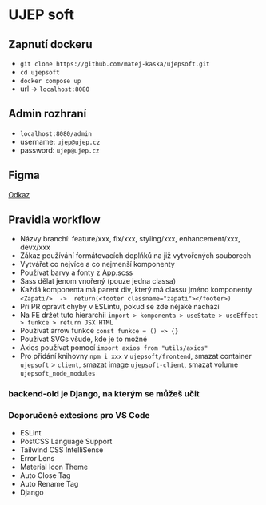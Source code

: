 # UJEP soft
## Zapnutí dockeru
- ``git clone https://github.com/matej-kaska/ujepsoft.git``
- ``cd ujepsoft``
- ``docker compose up``
- url -> ``localhost:8080``

## Admin rozhraní
- ``localhost:8080/admin``
- username: ``ujep@ujep.cz``
- password: ``ujep@ujep.cz``

## Figma
[Odkaz](https://www.figma.com/file/lvROE5Fqhf1coV0eAV8Yrh/UJEB-Soft?type=design&node-id=0-1&mode=design&t=MtY7qnJbEXPnkw6I-0)

## Pravidla workflow
- Názvy branchí: feature/xxx, fix/xxx, styling/xxx, enhancement/xxx, devx/xxx
- Zákaz používání formátovacích doplňků na již vytvořených souborech
- Vytvářet co nejvíce a co nejmenší komponenty
- Používat barvy a fonty z App.scss
- Sass dělat jenom vnořený (pouze jedna classa)
- Každá komponenta má parent div, který má classu jméno komponenty `<Zapati/>  ->  return(<footer classname="zapati"></footer>)`
- Při PR opravit chyby v ESLintu, pokud se zde nějaké nachází
- Na FE držet tuto hierarchii `import > komponenta > useState > useEffect > funkce > return JSX HTML`
- Používat arrow funkce `const funkce = () => {}`
- Používat SVGs všude, kde je to možné
- Axios používat pomocí `import axios from "utils/axios"`
- Pro přidání knihovny `npm i xxx` v `ujepsoft/frontend`, smazat container `ujepsoft` > `client`, smazat image `ujepsoft-client`, smazat volume `ujepsoft_node_modules`

### backend-old je Django, na kterým se můžeš učit

### Doporučené extesions pro VS Code
- ESLint
- PostCSS Language Support
- Tailwind CSS IntelliSense
- Error Lens
- Material Icon Theme
- Auto Close Tag
- Auto Rename Tag
- Django